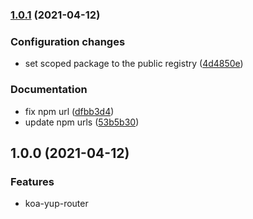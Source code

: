### [1.0.1](https://github.com/rudi23/koa-yup-router/compare/v1.0.0...v1.0.1) (2021-04-12)

### Configuration changes

-   set scoped package to the public registry ([4d4850e](https://github.com/rudi23/koa-yup-router/commit/4d4850ed820fda14dab026856d3e0dafde27138a))

### Documentation

-   fix npm url ([dfbb3d4](https://github.com/rudi23/koa-yup-router/commit/dfbb3d4b6afdf19e0dca489b4a3f4f7e307cd725))
-   update npm urls ([53b5b30](https://github.com/rudi23/koa-yup-router/commit/53b5b3001d8c75fcb7beca13dbd7e7bb183d6b5c))

## 1.0.0 (2021-04-12)

### Features

-   koa-yup-router
